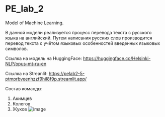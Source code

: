 # PE_lab_2
Model of Machine Learning.

В данной модели реализуется процесс перевода текста с русского языка на английский. Путем написания русских слов производится перевод текста с учётом языковых особенностей введенных языковых символов.

Ссылка на модель на HuggingFace: https://huggingface.co/Helsinki-NLP/opus-mt-ru-en

Ссылка на Streanlit: https://pelab2-5-ptmprbveenhzzf9hil8f9p.streamlit.app/

Состав команды: 
1. Акимцев
2. Колегов
3. Жуков
![image](https://github.com/stud0000228135/PE_lab_2-5/assets/125552026/f23acb83-0c08-4bc5-9603-807e6f08479d)

